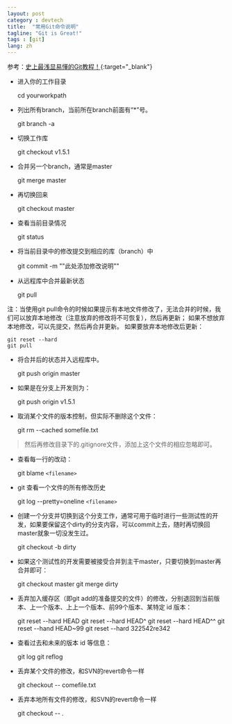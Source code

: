 ```yaml
---
layout: post
category : devtech
title:  "常用Git命令说明"
tagline: "Git is Great!"
tags : [git]
lang: zh
---
```


参考：[史上最浅显易懂的Git教程！](http://www.liaoxuefeng.com/wiki/0013739516305929606dd18361248578c67b8067c8c017b000){:target="_blank"}

*  进入你的工作目录

	
	cd yourworkpath


*  列出所有branch，当前所在branch前面有“\*”号。

	
	git branch -a


*  切换工作库

	
	git checkout v1.5.1


*  合并另一个branch，通常是master

	
	git merge master


*  再切换回来

	
	git checkout master


*  查看当前目录情况

	
	git status


*  将当前目录中的修改提交到相应的库（branch）中

	
	git commit -m ""此处添加修改说明""


*  从远程库中合并最新状态

	
	git pull

注：当使用git pull命令的时候如果提示有本地文件修改了，无法合并的时候，我们可以放弃本地修改（注意放弃的修改将不可恢复），然后再更新；
如果不想放弃本地修改，可以先提交，然后再合并更新。
如果要放弃本地修改后更新：

	
	git reset --hard
	git pull


*  将合并后的状态并入远程库中。

	
	git push origin master


*  如果是在分支上开发则为：

	
	git push origin v1.5.1


*  取消某个文件的版本控制，但实际不删除这个文件：

	
	git rm --cached somefile.txt
> 然后再修改目录下的.gitignore文件，添加上这个文件的相应忽略即可。


*  查看每一行的改动：

	
	git blame `<filename>`


*  git 查看一个文件的所有修改历史

	
	git log --pretty=oneline `<filename>`


*  创建一个分支并切换到这个分支工作，通常可用于临时进行一些测试性的开发，如果要保留这个dirty的分支内容，可以commit上去，随时再切换回master就象一切没发生过。

	
	git checkout -b dirty


*  如果这个测试性的开发需要被接受合并到主干master，只要切换到master再合并即可：

	
	git checkout master
	git merge dirty


*  丢弃加入缓存区（即git add的准备提交的文件）的修改，分别退回到当前版本、上一个版本、上上一个版本、前99个版本、某特定 id 版本：

	
	git reset --hard HEAD
    git reset --hard HEAD^
    git reset --hard HEAD^^
    git reset --hand HEAD~99
    git reset --hard 322542re342

*  查看过去和未来的版本 id 等信息：

    git log
    git reflog


*  丢弃某个文件的修改，和SVN的revert命令一样

	
	git checkout -- comefile.txt


*  丢弃本地所有文件的修改，和SVN的revert命令一样

	
	git checkout -- *.*

